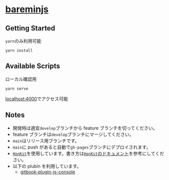 # [bareminjs](https://kazuhiro-f.github.io/bareminjs/)

## Getting Started

`yarn`のみ利用可能

```
yarn install
```

## Available Scripts

ローカル確認用

```
yarn serve
```

[localhost:4000](http://localhost:4000)でアクセス可能

## Notes

* 開発時は適宜`develop`ブランチから feature ブランチを切ってください。
* feature ブランチは`develop`ブランチにマージしてください。
* `main`はリリース用ブランチです。
* `main`に push があると自動で`gh-pages`ブランチにデプロイされます。
* [`HonKit`](https://github.com/honkit/honkit)を使用しています。書き方は[`HonKit`のドキュメント](https://honkit.netlify.app/)を参考にしてください。
* 以下の plubin を利用しています。
  * [gitbook-plugin-js-console](https://github.com/azu/codemirror-console/tree/master/packages/gitbook-plugin-js-console)